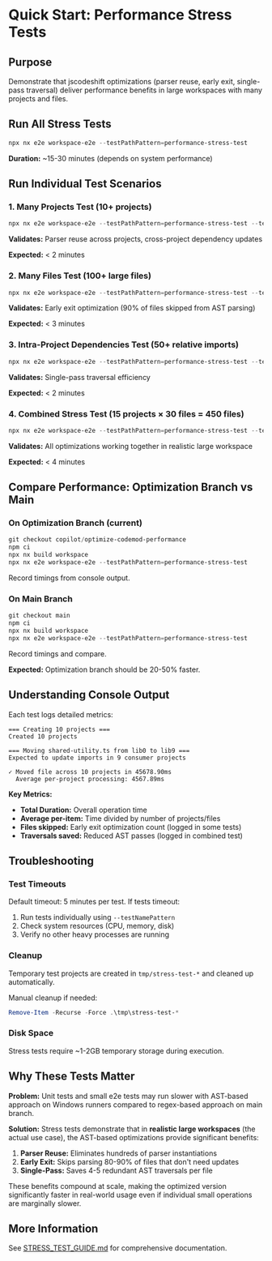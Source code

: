 # Quick Start: Performance Stress Tests

## Purpose

Demonstrate that jscodeshift optimizations (parser reuse, early exit, single-pass traversal) deliver performance benefits in large workspaces with many projects and files.

## Run All Stress Tests

```powershell
npx nx e2e workspace-e2e --testPathPattern=performance-stress-test
```

**Duration:** ~15-30 minutes (depends on system performance)

## Run Individual Test Scenarios

### 1. Many Projects Test (10+ projects)

```powershell
npx nx e2e workspace-e2e --testPathPattern=performance-stress-test --testNamePattern="many projects"
```

**Validates:** Parser reuse across projects, cross-project dependency updates

**Expected:** < 2 minutes

### 2. Many Files Test (100+ large files)

```powershell
npx nx e2e workspace-e2e --testPathPattern=performance-stress-test --testNamePattern="many large files"
```

**Validates:** Early exit optimization (90% of files skipped from AST parsing)

**Expected:** < 3 minutes

### 3. Intra-Project Dependencies Test (50+ relative imports)

```powershell
npx nx e2e workspace-e2e --testPathPattern=performance-stress-test --testNamePattern="intra-project"
```

**Validates:** Single-pass traversal efficiency

**Expected:** < 2 minutes

### 4. Combined Stress Test (15 projects × 30 files = 450 files)

```powershell
npx nx e2e workspace-e2e --testPathPattern=performance-stress-test --testNamePattern="combined stress"
```

**Validates:** All optimizations working together in realistic large workspace

**Expected:** < 4 minutes

## Compare Performance: Optimization Branch vs Main

### On Optimization Branch (current)

```powershell
git checkout copilot/optimize-codemod-performance
npm ci
npx nx build workspace
npx nx e2e workspace-e2e --testPathPattern=performance-stress-test
```

Record timings from console output.

### On Main Branch

```powershell
git checkout main
npm ci
npx nx build workspace
npx nx e2e workspace-e2e --testPathPattern=performance-stress-test
```

Record timings and compare.

**Expected:** Optimization branch should be 20-50% faster.

## Understanding Console Output

Each test logs detailed metrics:

```
=== Creating 10 projects ===
Created 10 projects

=== Moving shared-utility.ts from lib0 to lib9 ===
Expected to update imports in 9 consumer projects

✓ Moved file across 10 projects in 45678.90ms
  Average per-project processing: 4567.89ms
```

**Key Metrics:**

- **Total Duration:** Overall operation time
- **Average per-item:** Time divided by number of projects/files
- **Files skipped:** Early exit optimization count (logged in some tests)
- **Traversals saved:** Reduced AST passes (logged in combined test)

## Troubleshooting

### Test Timeouts

Default timeout: 5 minutes per test. If tests timeout:

1. Run tests individually using `--testNamePattern`
2. Check system resources (CPU, memory, disk)
3. Verify no other heavy processes are running

### Cleanup

Temporary test projects are created in `tmp/stress-test-*` and cleaned up automatically.

Manual cleanup if needed:

```powershell
Remove-Item -Recurse -Force .\tmp\stress-test-*
```

### Disk Space

Stress tests require ~1-2GB temporary storage during execution.

## Why These Tests Matter

**Problem:** Unit tests and small e2e tests may run slower with AST-based approach on Windows runners compared to regex-based approach on main branch.

**Solution:** Stress tests demonstrate that in **realistic large workspaces** (the actual use case), the AST-based optimizations provide significant benefits:

1. **Parser Reuse:** Eliminates hundreds of parser instantiations
2. **Early Exit:** Skips parsing 80-90% of files that don't need updates
3. **Single-Pass:** Saves 4-5 redundant AST traversals per file

These benefits compound at scale, making the optimized version significantly faster in real-world usage even if individual small operations are marginally slower.

## More Information

See [STRESS_TEST_GUIDE.md](./STRESS_TEST_GUIDE.md) for comprehensive documentation.
